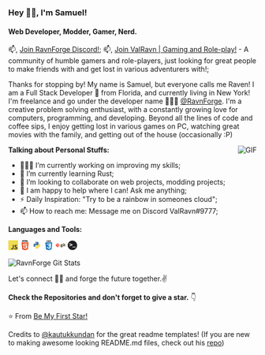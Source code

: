 ### Hey 👋🏽, I'm Samuel! 
#### Web Developer, Modder, Gamer, Nerd. 
📫, [Join RavnForge Discord!](https://discord.io/valravnofficial);
📫, [Join ValRavn | Gaming and Role-play!](https://discord.io/valravnofficial) - A community of humble gamers and role-players, just looking for great people to make friends with and get lost in various adventurers with!;
<br />

Thanks for stopping by! My name is Samuel, but everyone calls me Raven! I am a Full Stack Developer 🚀 from Florida, and currently living in New York! I'm freelance and go under the developer name 🙍🏽‍♂️ [@RavnForge](https://discord.io/ravnforge). I'm a creative problem solving enthusiast, with a constantly growing love for computers, programming, and developing. Beyond all the lines of code and coffee sips, I enjoy getting lost in various games on PC, watching great movies with the family, and getting out of the house (occasionally :P) 

<img align="right" alt="GIF" src="https://cdn.discordapp.com/attachments/988443007097393192/1114195931781398630/coding_All_Night.gif" />

**Talking about Personal Stuffs:**

- 👨🏽‍💻 I’m currently working on improving my skills;
- 🌱 I’m currently learning Rust; 
- 👯 I’m looking to collaborate on web projects, modding projects;
- 💬 I am happy to help where I can! Ask me anything;
- ⚡️ Daily Inspiration: "Try to be a rainbow in someones cloud";
- 📫 How to reach me: Message me on Discord ValRavn#9777;

**Languages and Tools:**  

<code><img height="20" src="https://raw.githubusercontent.com/github/explore/80688e429a7d4ef2fca1e82350fe8e3517d3494d/topics/javascript/javascript.png"></code>
<code><img height="20" src="https://raw.githubusercontent.com/github/explore/80688e429a7d4ef2fca1e82350fe8e3517d3494d/topics/html/html.png"></code>
<code><img height="20" src="https://raw.githubusercontent.com/github/explore/80688e429a7d4ef2fca1e82350fe8e3517d3494d/topics/python/python.png"></code>
<code><img height="20" src="https://raw.githubusercontent.com/github/explore/80688e429a7d4ef2fca1e82350fe8e3517d3494d/topics/css/css.png"></code>
<code><img height="20" src="https://raw.githubusercontent.com/github/explore/80688e429a7d4ef2fca1e82350fe8e3517d3494d/topics/git/git.png"></code>
<code><img height="20" src="https://raw.githubusercontent.com/github/explore/80688e429a7d4ef2fca1e82350fe8e3517d3494d/topics/terminal/terminal.png"></code>

![RavnForge Git Stats](https://github-readme-stats.vercel.app/api?username=ravnforge&show_icons=true&hide_border=true)

Let's connect 👨‍💻 and forge the future together.✌

**Check the Repositories and don't forget to give a star.** 👇

:star: From [Be My First Star!](#)

Credits to [@kautukkundan](https://github.com/kautukkundan) for the great readme templates!
(If you are new to making awesome looking README.md files, check out his [repo](https://github.com/kautukkundan/Awesome-Profile-README-templates))
